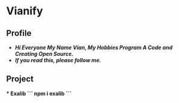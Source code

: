 # Vianify
  
## Profile

<b><i>
* Hi Everyone My Name Vian, My Hobbies Program A Code and Creating Open Source.
* If you read this, please follow me.
  </i></b>

## Project

<b>
 * Exalib
  ```
  npm i exalib
  ```
  </b>
